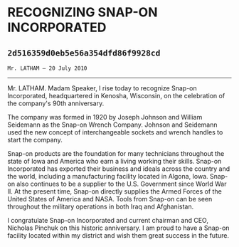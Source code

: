# RECOGNIZING SNAP-ON INCORPORATED
## `2d516359d0eb5e56a354dfd86f9928cd`
`Mr. LATHAM — 20 July 2010`

---


Mr. LATHAM. Madam Speaker, I rise today to recognize Snap-on 
Incorporated, headquartered in Kenosha, Wisconsin, on the celebration 
of the company's 90th anniversary.

The company was formed in 1920 by Joseph Johnson and William 
Seidemann as the Snap-on Wrench Company. Johnson and Seidemann used the 
new concept of interchangeable sockets and wrench handles to start the 
company.

Snap-on products are the foundation for many technicians throughout 
the state of Iowa and America who earn a living working their skills. 
Snap-on Incorporated has exported their business and ideals across the 
country and the world, including a manufacturing facility located in 
Algona, Iowa. Snap-on also continues to be a supplier to the U.S. 
Government since World War II. At the present time, Snap-on directly 
supplies the Armed Forces of the United States of America and NASA. 
Tools from Snap-on can be seen throughout the military operations in 
both Iraq and Afghanistan.

I congratulate Snap-on Incorporated and current chairman and CEO, 
Nicholas Pinchuk on this historic anniversary. I am proud to have a 
Snap-on facility located within my district and wish them great success 
in the future.
